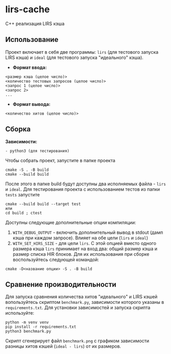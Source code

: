 # lirs-cache
C++ реализация LIRS кэша

## Использование
Проект включает в себя две программы: `lirs` (для тестового запуска LIRS кэша) и `ideal` (для тестового запуска "идеального" кэша).
- **Формат ввода:**
```
<размер кэша (целое число)>
<количество тестовых запросов (целое число)>
<запрос 1 (целое число)>
<запрос 2>
...
```
- **Формат вывода:**
```
<количество хитов (целое число)>
```

## Сборка
**Зависимости:**
```
- python3 (для тестирования)
```
Чтобы собрать проект, запустите в папке проекта
```
cmake -S . -B build
cmake --build build
```
После этого в папке build будут доступны два исполняемых файла - `lirs` и `ideal`.
Для тестирования проекта с использованием тестов из папки `tests` запустите
```
cmake --build build --target test
или
cd build ; ctest
```
Доступны следующие дополнительные опции компиляции:
1. `WITH_DEBUG_OUTPUT` - включить дополнительный вывод в stdout (дамп кэша при каждом запросе). Влияет на обе цели (`lirs` и `ideal`)
2. `WITH_SET_HIRS_SIZE` - для цели `lirs`. С этой опцией вместо одного размера кэша `lirs` принимает на вход два: общий размер кэша и размер списка HIR блоков.
Для их использования при сборке воспользуйтесь следующей командой:
```
cmake -D<название опции> -S . -B build
```

## Сравнение производительности
Для запуска сравнения количества хитов "идеального" и LIRS кэшей вопользуйтесь скриптом `benchmark.py`, зависимости которого указаны в `requirements.txt`. Для установки зависимостей и запуска скрипта используйте:
```
python -m venv venv
pip install -r requirements.txt
python3 benchmark.py
```
Скрипт сгенерирует файл `benchmark.png` с графиком зависимости разницы хитов кэшей (`ideal - lirs`) от их размеров.
